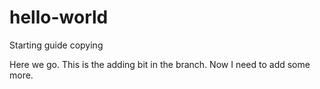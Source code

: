 # hello-world
Starting guide copying

Here we go. This is the adding bit in the branch.
Now I need to add some more.
